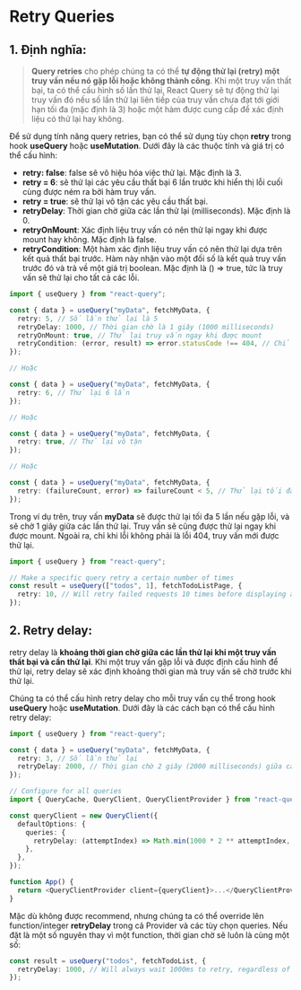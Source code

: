 # Retry Queries

## 1. Định nghĩa:

> **Query retries** cho phép chúng ta có thể **tự động thử lại (retry) một truy vấn nếu nó gặp lỗi hoặc không thành công**. Khi một truy vấn thất bại, ta có thể cấu hình số lần thử lại, React Query sẽ tự động thử lại truy vấn đó nếu số lần thử lại liên tiếp của truy vấn chưa đạt tới giới hạn tối đa (mặc định là 3) hoặc một hàm được cung cấp để xác định liệu có thử lại hay không.

Để sử dụng tính năng query retries, bạn có thể sử dụng tùy chọn **retry** trong hook **useQuery** hoặc **useMutation**. Dưới đây là các thuộc tính và giá trị có thể cấu hình:

- **retry: false**: false sẽ vô hiệu hóa việc thử lại. Mặc định là 3.
- **retry = 6**: sẽ thử lại các yêu cầu thất bại 6 lần trước khi hiển thị lỗi cuối cùng được ném ra bởi hàm truy vấn.
- **retry = true**: sẽ thử lại vô tận các yêu cầu thất bại.
- **retryDelay**: Thời gian chờ giữa các lần thử lại (milliseconds). Mặc định là 0.
- **retryOnMount**: Xác định liệu truy vấn có nên thử lại ngay khi được mount hay không. Mặc định là false.
- **retryCondition**: Một hàm xác định liệu truy vấn có nên thử lại dựa trên kết quả thất bại trước. Hàm này nhận vào một đối số là kết quả truy vấn trước đó và trả về một giá trị boolean. Mặc định là () => true, tức là truy vấn sẽ thử lại cho tất cả các lỗi.

```typescript
import { useQuery } from "react-query";

const { data } = useQuery("myData", fetchMyData, {
  retry: 5, // Số lần thử lại là 5
  retryDelay: 1000, // Thời gian chờ là 1 giây (1000 milliseconds)
  retryOnMount: true, // Thử lại truy vấn ngay khi được mount
  retryCondition: (error, result) => error.statusCode !== 404, // Chỉ thử lại nếu lỗi không phải là lỗi 404
});

// Hoặc

const { data } = useQuery("myData", fetchMyData, {
  retry: 6, // Thử lại 6 lần
});

// Hoặc

const { data } = useQuery("myData", fetchMyData, {
  retry: true, // Thử lại vô tận
});

// Hoặc

const { data } = useQuery("myData", fetchMyData, {
  retry: (failureCount, error) => failureCount < 5, // Thử lại tối đa 5 lần
});
```

Trong ví dụ trên, truy vấn **myData** sẽ được thử lại tối đa 5 lần nếu gặp lỗi, và sẽ chờ 1 giây giữa các lần thử lại. Truy vấn sẽ cũng được thử lại ngay khi được mount. Ngoài ra, chỉ khi lỗi không phải là lỗi 404, truy vấn mới được thử lại.

```typescript
import { useQuery } from "react-query";

// Make a specific query retry a certain number of times
const result = useQuery(["todos", 1], fetchTodoListPage, {
  retry: 10, // Will retry failed requests 10 times before displaying an error
});
```

## 2. Retry delay:

retry delay là **khoảng thời gian chờ giữa các lần thử lại khi một truy vấn thất bại và cần thử lại**. Khi một truy vấn gặp lỗi và được định cấu hình để thử lại, retry delay sẽ xác định khoảng thời gian mà truy vấn sẽ chờ trước khi thử lại.

Chúng ta có thể cấu hình retry delay cho mỗi truy vấn cụ thể trong hook **useQuery** hoặc **useMutation**. Dưới đây là các cách bạn có thể cấu hình retry delay:

```typescript
import { useQuery } from "react-query";

const { data } = useQuery("myData", fetchMyData, {
  retry: 3, // Số lần thử lại
  retryDelay: 2000, // Thời gian chờ 2 giây (2000 milliseconds) giữa các lần thử lại
});
```

```typescript
// Configure for all queries
import { QueryCache, QueryClient, QueryClientProvider } from "react-query";

const queryClient = new QueryClient({
  defaultOptions: {
    queries: {
      retryDelay: (attemptIndex) => Math.min(1000 * 2 ** attemptIndex, 30000),
    },
  },
});

function App() {
  return <QueryClientProvider client={queryClient}>...</QueryClientProvider>;
}
```

Mặc dù không được recommend, nhưng chúng ta có thể override lên function/integer **retryDelay** trong cả Provider và các tùy chọn queries. Nếu đặt là một số nguyên thay vì một function, thời gian chờ sẽ luôn là cùng một số:

```typescript
const result = useQuery("todos", fetchTodoList, {
  retryDelay: 1000, // Will always wait 1000ms to retry, regardless of how many retries
});
```
